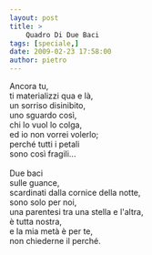 ```yaml
---
layout: post
title: >
    Quadro Di Due Baci
tags: [speciale,]
date: 2009-02-23 17:58:00
author: pietro
---
```

Ancora tu,<br/>ti materializzi qua e là,<br/>un sorriso disinibito,<br/>uno sguardo così,<br/>chi lo vuol lo colga,<br/>ed io non vorrei volerlo;<br/>perché tutti i petali<br/>sono così fragili...<br/><br/>Due baci<br/>sulle guance,<br/>scardinati dalla cornice della notte,<br/>sono solo per noi,<br/>una parentesi tra una stella e l'altra,<br/>è tutta nostra,<br/>e la mia metà è per te,<br/>non chiederne il perché.
